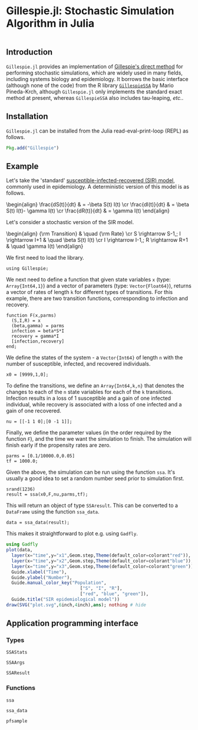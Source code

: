 # Gillespie.jl: Stochastic Simulation Algorithm in Julia

```@contents
```

## Introduction

`Gillespie.jl` provides an implementation of [Gillespie's direct method](http://en.wikipedia.org/wiki/Gillespie_algorithm) for performing stochastic simulations, which are widely used in many fields, including systems biology and epidemiology. It borrows the basic interface (although none of the code) from the R library [`GillespieSSA`](http://www.jstatsoft.org/v25/i12/paper) by Mario Pineda-Krch, although `Gillespie.jl` only implements the standard exact method at present, whereas `GillespieSSA` also includes tau-leaping, *etc.*.

## Installation

`Gillespie.jl` can be installed from the Julia read-eval-print-loop (REPL) as follows.

```julia
Pkg.add("Gillespie")
```

## Example

Let's take the 'standard' [susceptible-infected-recovered (SIR) model]((https://en.wikipedia.org/wiki/Compartmental_models_in_epidemiology#The_SIR_model_without_vital_dynamics)), commonly used in epidemiology. A deterministic version of this model is as follows.

\begin{align}
\frac{dS(t)}{dt}  & = -\beta S(t) I(t) \cr
\frac{dI(t)}{dt}  & = \beta S(t) I(t)- \gamma I(t) \cr
\frac{dR(t)}{dt}  & = \gamma I(t)
\end{align}

Let's consider a stochastic version of the SIR model.

\begin{align}
{\rm Transition} & \quad {\rm Rate} \cr
S  \rightarrow S-1,\; I \rightarrow I+1 & \quad \beta S(t) I(t) \cr
I  \rightarrow I-1,\; R \rightarrow R+1 & \quad \gamma I(t)
\end{align}

We first need to load the library.

```@example 1
using Gillespie;
```

We next need to define a function that given state variables `x` (type: `Array{Int64,1}`) and a vector of parameters (type: `Vector{Float64}`), returns a vector of rates of length `k` for different types of transitions. For this example, there are two transition functions, corresponding to infection and recovery.

```@example 1
function F(x,parms)
  (S,I,R) = x
  (beta,gamma) = parms
  infection = beta*S*I
  recovery = gamma*I
  [infection,recovery]
end;
```

We define the states of the system - a `Vector{Int64}` of length `n` with the number of susceptible, infected, and recovered individuals.

```@example 1
x0 = [9999,1,0];
```

To define the transitions, we define an `Array{Int64,k,n}` that denotes the changes to each of the `n` state variables for each of the `k` transitions. Infection results in a loss of 1 susceptible and a gain of one infected individual, while recovery is associated with a loss of one infected and a gain of one recovered.

```@example 1
nu = [[-1 1 0];[0 -1 1]];
```

Finally, we define the parameter values (in the order required by the function `F`), and the time we want the simulation to finish. The simulation will finish early if the propensity rates are zero.

```@example 1
parms = [0.1/10000.0,0.05]
tf = 1000.0;
```

Given the above, the simulation can be run using the function `ssa`. It's usually a good idea to set a random number seed prior to simulation first.

```@example 1
srand(1236)
result = ssa(x0,F,nu,parms,tf);
```

This will return an object of type `SSAresult`. This can be converted to a `DataFrame` using the function `ssa_data`.

```@example 1
data = ssa_data(result);
```

This makes it straightforward to plot e.g. using `Gadfly`.

```julia
using Gadfly
plot(data,
  layer(x="time",y="x1",Geom.step,Theme(default_color=colorant"red")),
  layer(x="time",y="x2",Geom.step,Theme(default_color=colorant"blue")),
  layer(x="time",y="x3",Geom.step,Theme(default_color=colorant"green")),
  Guide.xlabel("Time"),
  Guide.ylabel("Number"),
  Guide.manual_color_key("Population",
                            ["S", "I", "R"],
                            ["red", "blue", "green"]),
  Guide.title("SIR epidemiological model"))
draw(SVG("plot.svg",6inch,4inch),ans); nothing # hide
```

## Application programming interface

### Types

```@docs
SSAStats
```

```@docs
SSAArgs
```

```@docs
SSAResult
```

### Functions

```@docs
ssa
```

```@docs
ssa_data
```

```@docs
pfsample
```
